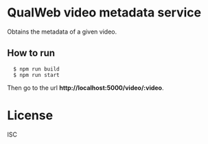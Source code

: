 # QualWeb video metadata service

Obtains the metadata of a given video.

## How to run

```shell
  $ npm run build
  $ npm run start
```

Then go to the url **http://localhost:5000/video/:video**. 

# License

ISC
